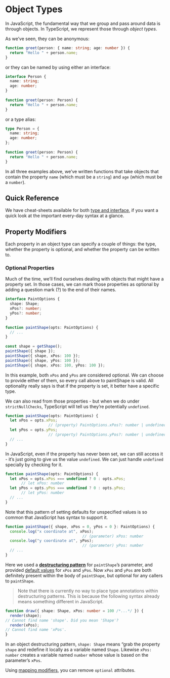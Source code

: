 # Object Types

In JavaScript, the fundamental way that we group and pass around data is through objects. In TypeScript, we represent those through *object types*.

As we’ve seen, they can be anonymous:

```ts
function greet(person: { name: string; age: number }) {
  return "Hello " + person.name;
}
```

or they can be named by using either an interface:

```ts
interface Person {
  name: string;
  age: number;
}
 
function greet(person: Person) {
  return "Hello " + person.name;
}
```

or a type alias:

```ts
type Person = {
  name: string;
  age: number;
};
 
function greet(person: Person) {
  return "Hello " + person.name;
}
```

In all three examples above, we’ve written functions that take objects that contain the property `name` (which must be a `string`) and `age` (which must be a `number`).

## Quick Reference

We have cheat-sheets available for both [type and interface](https://www.typescriptlang.org/cheatsheets), if you want a quick look at the important every-day syntax at a glance.

## Property Modifiers

Each property in an object type can specify a couple of things: the type, whether the property is optional, and whether the property can be written to.

### Optional Properties

Much of the time, we’ll find ourselves dealing with objects that might have a property set. In those cases, we can mark those properties as optional by adding a question mark (?) to the end of their names.

```ts
interface PaintOptions {
  shape: Shape;
  xPos?: number;
  yPos?: number;
}
 
function paintShape(opts: PaintOptions) {
  // ...
}
 
const shape = getShape();
paintShape({ shape });
paintShape({ shape, xPos: 100 });
paintShape({ shape, yPos: 100 });
paintShape({ shape, xPos: 100, yPos: 100 });
```

In this example, both `xPos` and `yPos` are considered optional. We can choose to provide either of them, so every call above to paintShape is valid. All optionality really says is that if the property is set, it better have a specific type.

We can also read from those properties - but when we do under `strictNullChecks`, TypeScript will tell us they’re potentially `undefined`.

```ts
function paintShape(opts: PaintOptions) {
  let xPos = opts.xPos;
                   // (property) PaintOptions.xPos?: number | undefined
  let yPos = opts.yPos;
                   // (property) PaintOptions.yPos?: number | undefined
  // ...
}
```

In JavaScript, even if the property has never been set, we can still access it - it’s just going to give us the value `undefined`. We can just handle `undefined` specially by checking for it.

```ts
function paintShape(opts: PaintOptions) {
  let xPos = opts.xPos === undefined ? 0 : opts.xPos;
       // let xPos: number
  let yPos = opts.yPos === undefined ? 0 : opts.yPos;
       // let yPos: number
  // ...
}
```

Note that this pattern of setting defaults for unspecified values is so common that JavaScript has syntax to support it.

```ts
function paintShape({ shape, xPos = 0, yPos = 0 }: PaintOptions) {
  console.log("x coordinate at", xPos);
                                  // (parameter) xPos: number
  console.log("y coordinate at", yPos);
                                  // (parameter) yPos: number
  // ...
}
```

Here we used a [**destructuring pattern**](https://developer.mozilla.org/en-US/docs/Web/JavaScript/Reference/Operators/Destructuring_assignment) for `paintShape`’s parameter, and provided [default values](https://developer.mozilla.org/en-US/docs/Web/JavaScript/Reference/Operators/Destructuring_assignment#Default_values) for `xPos` and `yPos`. Now `xPos` and `yPos` are both definitely present within the body of `paintShape`, but optional for any callers to `paintShape`.

> Note that there is currently no way to place type annotations within destructuring patterns. This is because the following syntax already means something different in JavaScript.

```ts
function draw({ shape: Shape, xPos: number = 100 /*...*/ }) {
  render(shape);
// Cannot find name 'shape'. Did you mean 'Shape'?
  render(xPos);
// Cannot find name 'xPos'.
}
```

In an object destructuring pattern, `shape: Shape` means “grab the property `shape` and redefine it locally as a variable named `Shape`. Likewise `xPos: number` creates a variable named `number` whose value is based on the parameter’s `xPos`.

Using [mapping modifiers](https://www.typescriptlang.org/docs/handbook/2/mapped-types.html#mapping-modifiers), you can remove `optional` attributes.

